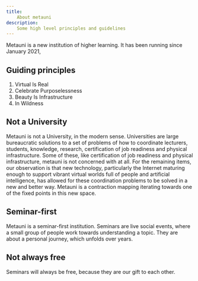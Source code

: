 ```yaml
---
title:
    About metauni
description:
    Some high level principles and guidelines
---
```


Metauni is a new institution of higher learning. It has been running since January 2021, 

## Guiding principles

1. Virtual Is Real
2. Celebrate Purposelessness
3. Beauty Is Infrastructure
4. In Wildness

## Not a University 

Metauni is not a University, in the modern sense. Universities are large bureaucratic solutions to a set of problems of how to coordinate lecturers, students, knowledge, research, certification of job readiness and physical infrastructure. Some of these, like certification of job readiness and physical infrastructure, metauni is not concerned with at all. For the remaining items, our observation is that new technology, particularly the Internet maturing enough to support vibrant virtual worlds full of people and artificial intelligence, has allowed for these coordination problems to be solved in a new and better way. Metauni is a contraction mapping iterating towards one of the fixed points in this new space.

## Seminar-first

Metauni is a seminar-first institution. Seminars are live social events, where a small group of people work towards understanding a topic. They are about a personal journey, which unfolds over years.

## Not always free

Seminars will always be free, because they are our gift to each other. 
